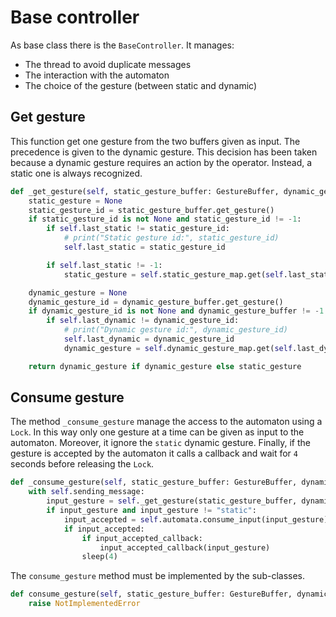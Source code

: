 # Base controller
As base class there is the `BaseController`. It manages:

- The thread to avoid duplicate messages
- The interaction with the automaton
- The choice of the gesture (between static and dynamic)

## Get gesture
This function get one gesture from the two buffers given as input. The precedence is given to the dynamic gesture. This decision has been taken because a dynamic gesture requires an action by the operator. Instead, a static one is always recognized.
```py
def _get_gesture(self, static_gesture_buffer: GestureBuffer, dynamic_gesture_buffer: GestureBuffer):
    static_gesture = None
    static_gesture_id = static_gesture_buffer.get_gesture()
    if static_gesture_id is not None and static_gesture_id != -1:
        if self.last_static != static_gesture_id:
            # print("Static gesture id:", static_gesture_id)
            self.last_static = static_gesture_id

        if self.last_static != -1:
            static_gesture = self.static_gesture_map.get(self.last_static, None)

    dynamic_gesture = None
    dynamic_gesture_id = dynamic_gesture_buffer.get_gesture()
    if dynamic_gesture_id is not None and dynamic_gesture_buffer != -1:
        if self.last_dynamic != dynamic_gesture_id:
            # print("Dynamic gesture id:", dynamic_gesture_id)
            self.last_dynamic = dynamic_gesture_id
            dynamic_gesture = self.dynamic_gesture_map.get(self.last_dynamic, None)

    return dynamic_gesture if dynamic_gesture else static_gesture
```

## Consume gesture
The method `_consume_gesture` manage the access to the automaton using a `Lock`. In this way only one gesture at a time can be given as input to the automaton. Moreover, it ignore the `static` dynamic gesture. Finally, if the gesture is accepted by the automaton it calls a callback and wait for `4` seconds before releasing the `Lock`.
```py
def _consume_gesture(self, static_gesture_buffer: GestureBuffer, dynamic_gesture_buffer: GestureBuffer, input_accepted_callback: callable):
    with self.sending_message:
        input_gesture = self._get_gesture(static_gesture_buffer, dynamic_gesture_buffer)
        if input_gesture and input_gesture != "static":
            input_accepted = self.automata.consume_input(input_gesture)
            if input_accepted:
                if input_accepted_callback:
                    input_accepted_callback(input_gesture)
                sleep(4)
```

The `consume_gesture` method must be implemented by the sub-classes.
```py 
def consume_gesture(self, static_gesture_buffer: GestureBuffer, dynamic_gesture_buffer: GestureBuffer):
    raise NotImplementedError
```
